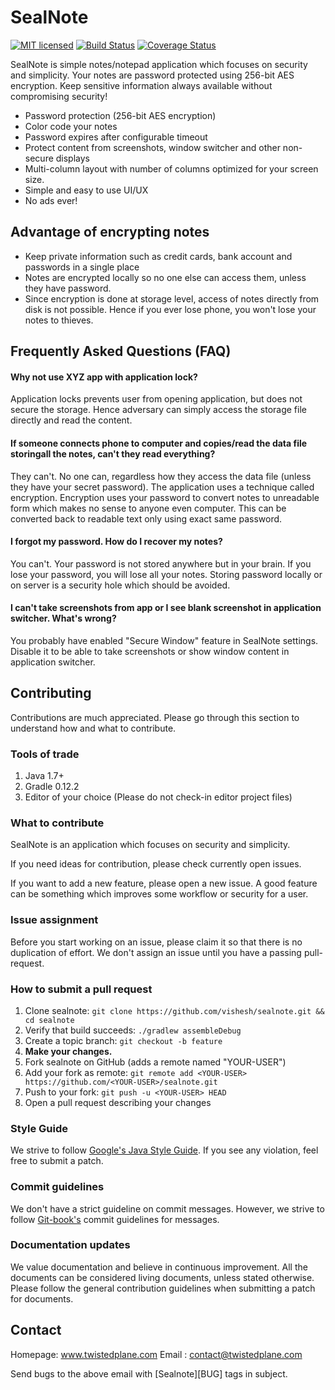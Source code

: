 # SealNote

[![MIT licensed](https://img.shields.io/badge/license-MIT-blue.svg)](COPYING.md)
[![Build Status](https://travis-ci.org/vishesh/sealnote.svg?branch=master)](https://travis-ci.org/vishesh/sealnote)
[![Coverage Status](https://codecov.io/gh/vishesh/sealnote/coverage.svg?branch=master)](https://codecov.io/gh/vishesh/sealnote?branch=master)

SealNote is simple notes/notepad application which focuses on security and
simplicity. Your notes are password protected using 256-bit AES encryption.
Keep sensitive information always available without compromising security!

* Password protection (256-bit AES encryption)
* Color code your notes
* Password expires after configurable timeout
* Protect content from screenshots, window switcher and other non-secure
  displays
* Multi-column layout with number of columns optimized for your screen size.
* Simple and easy to use UI/UX
* No ads ever!

Advantage of encrypting notes
-----------------------------

* Keep private information such as credit cards, bank account and passwords
  in a single place
* Notes are encrypted locally so no one else can access them, unless they
  have password.
* Since encryption is done at storage level, access of notes directly from
  disk is not possible. Hence if you ever lose phone, you won't lose your
  notes to thieves.

Frequently Asked Questions (FAQ)
--------------------------------

#### Why not use XYZ app with application lock?

Application locks prevents user from opening application, but does not secure
the storage. Hence adversary can simply access the storage file directly and
read the content.

#### If someone connects phone to computer and copies/read the data file storingall the notes, can't they read everything?

They can't. No one can, regardless how they access the data file (unless they
have your secret password). The application uses a technique called encryption.
Encryption uses your password to convert notes to unreadable form which makes
no sense to anyone even computer. This can be converted back to readable text
only using exact same password.

#### I forgot my password. How do I recover my notes?

You can't. Your password is not stored anywhere but in your brain. If you lose
your password, you will lose all your notes. Storing password locally or on
server is a security hole which should be avoided.

#### I can't take screenshots from app or I see blank screenshot in application switcher. What's wrong?

You probably have enabled "Secure Window" feature in SealNote settings.
Disable it to be able to take screenshots or show window content in application
switcher.

Contributing
--------------------------------

Contributions are much appreciated. Please go through this section to understand how and what to contribute.

### Tools of trade

1. Java 1.7+
1. Gradle 0.12.2
2. Editor of your choice (Please do not check-in editor project files)

### What to contribute

SealNote is an application which focuses on security and simplicity.

If you need ideas for contribution, please check currently open issues.

If you want to add a new feature, please open a new issue. A good feature can be something which improves some workflow or security for a user.

### Issue assignment

Before you start working on an issue, please claim it so that there is no duplication of effort. We don't assign an issue until you have a passing pull-request.

### How to submit a pull request

1. Clone sealnote:
    `git clone https://github.com/vishesh/sealnote.git && cd sealnote`
2. Verify that build succeeds:
    `./gradlew assembleDebug`
3. Create a topic branch:
    `git checkout -b feature`
4. **Make your changes.**
5. Fork sealnote on GitHub (adds a remote named "YOUR-USER")
6. Add your fork as remote:
    `git remote add <YOUR-USER> https://github.com/<YOUR-USER>/sealnote.git`
7. Push to your fork:
    `git push -u <YOUR-USER> HEAD`
8. Open a pull request describing your changes

### Style Guide

We strive to follow [Google's Java Style Guide](https://google.github.io/styleguide/javaguide.html). If you see any violation, feel free to submit a patch.

### Commit guidelines

We don't have a strict guideline on commit messages. However, we strive to follow [Git-book's](https://git-scm.com/book/ch5-2.html#Commit-Guidelines) commit guidelines for messages.

### Documentation updates

We value documentation and believe in continuous improvement. All the documents can be considered living documents, unless stated otherwise. Please follow the general contribution guidelines when submitting a patch for documents.

Contact
-------
Homepage: www.twistedplane.com
Email   : contact@twistedplane.com

Send bugs to the above email with [Sealnote][BUG] tags in subject.
